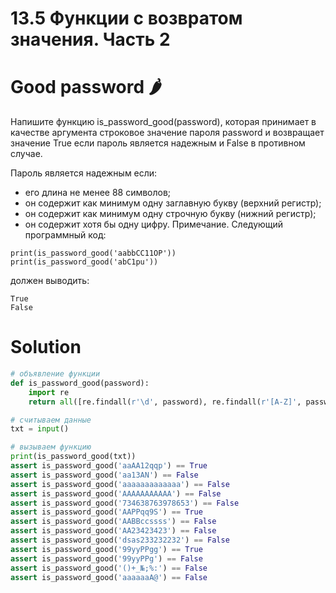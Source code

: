 # 13.5 Функции с возвратом значения. Часть 2
# Good password 🌶️
Напишите функцию is_password_good(password), которая принимает в качестве аргумента строковое значение пароля password и возвращает значение True если пароль является надежным и False в противном случае.

Пароль является надежным если:

* его длина не менее 88 символов; 
* он содержит как минимум одну заглавную букву (верхний регистр); 
* он содержит как минимум одну строчную букву (нижний регистр);
* он содержит хотя бы одну цифру.
 Примечание. Следующий программный код:
```
print(is_password_good('aabbCC11OP'))
print(is_password_good('abC1pu'))
```
должен выводить:
```
True
False
```

# Solution
```python
# объявление функции
def is_password_good(password):
    import re
    return all([re.findall(r'\d', password), re.findall(r'[A-Z]', password), re.findall(r'[a-z]', password), len(password) >= 8])

# считываем данные
txt = input()

# вызываем функцию
print(is_password_good(txt))
assert is_password_good('aaAA12qqp') == True
assert is_password_good('aa13AN') == False
assert is_password_good('aaaaaaaaaaaaa') == False
assert is_password_good('AAAAAAAAAAA') == False
assert is_password_good('734638763978653') == False
assert is_password_good('AAPPqq9S') == True
assert is_password_good('AABBccssss') == False
assert is_password_good('AA23423423') == False
assert is_password_good('dsas233232232') == False
assert is_password_good('99yyPPgg') == True
assert is_password_good('99yyPPg') == False
assert is_password_good('()+_№;%:') == False
assert is_password_good('aaaaaaA@') == False

```